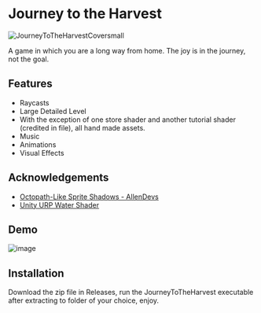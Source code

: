 
# Journey to the Harvest
![JourneyToTheHarvestCoversmall](https://user-images.githubusercontent.com/54987160/231079820-4b354416-0f58-4b37-8abc-a469d0073e3e.png)

A game in which you are a long way from home. The joy is in the journey, not the goal.


## Features

- Raycasts
- Large Detailed Level
- With the exception of one store shader and another tutorial shader (credited in file), all hand made assets.
- Music
- Animations
- Visual Effects


## Acknowledgements

 - [Octopath-Like Sprite Shadows - AllenDevs](https://youtu.be/flu2PNRUAso)
 - [Unity URP Water Shader](https://assetstore.unity.com/packages/2d/textures-materials/water/simple-water-shader-urp-191449)


## Demo

![image](https://user-images.githubusercontent.com/54987160/231079278-dd49955d-b555-496c-bec1-e87ab73c2947.png)



## Installation

Download the zip file in Releases, run the JourneyToTheHarvest executable after extracting to folder of your choice, enjoy.
    
